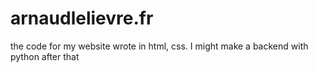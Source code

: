 # arnaudlelievre.fr
the code for my website wrote in html, css. I might make a backend with python after that
